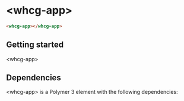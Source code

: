 # &lt;whcg-app&gt;

```html
<whcg-app></whcg-app>
```

## Getting started 

&lt;whcg-app&gt;

## Dependencies

&lt;whcg-app&gt; is a Polymer 3 element with the following dependencies:
